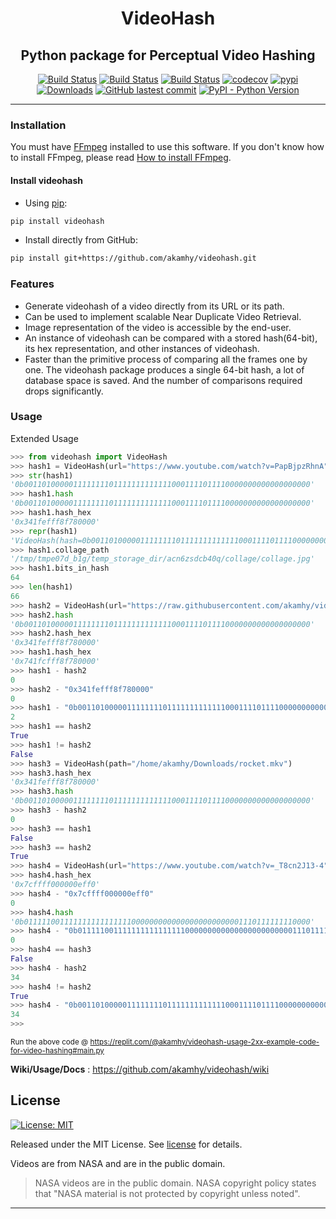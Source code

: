 <div align="center">

<h1> VideoHash </h1>

<h2> Python package for Perceptual Video Hashing </h2>

</div>

<p align="center">
<a href="https://github.com/akamhy/videohash/actions?query=workflow%3AUbuntu"><img alt="Build Status" src="https://github.com/akamhy/videohash/workflows/Ubuntu/badge.svg"></a>
<a href="https://github.com/akamhy/videohash/actions?query=workflow%3AWindows"><img alt="Build Status" src="https://github.com/akamhy/videohash/workflows/Windows/badge.svg"></a>
<a href="https://github.com/akamhy/videohash/actions?query=workflow%3AmacOS"><img alt="Build Status" src="https://github.com/akamhy/videohash/workflows/macOS/badge.svg"></a>
<a href="https://codecov.io/gh/akamhy/videohash"><img alt="codecov" src="https://codecov.io/gh/akamhy/videohash/branch/main/graph/badge.svg"></a>
<a href="https://pypi.org/project/videohash/"><img alt="pypi" src="https://img.shields.io/pypi/v/videohash.svg"></a>
<a href="https://pepy.tech/project/videohash?versions=1*"><img alt="Downloads" src="https://pepy.tech/badge/videohash/month"></a>
<a href="https://github.com/akamhy/videohash/commits/main"><img alt="GitHub lastest commit" src="https://img.shields.io/github/last-commit/akamhy/videohash?color=blue&style=flat-square"></a>
<a href="#"><img alt="PyPI - Python Version" src="https://img.shields.io/pypi/pyversions/videohash?style=flat-square"></a>
</p>

--------------------------------------------------------------------------


### Installation
You must have [FFmpeg](https://ffmpeg.org/) installed to use this software. If you don't know how to install FFmpeg, please read
[How to install FFmpeg](https://github.com/akamhy/videohash/wiki/Install-FFmpeg,-but-how%3F).


#### Install videohash

  - Using [pip](https://en.wikipedia.org/wiki/Pip_(package_manager)):

```bash
pip install videohash
```

  - Install directly from GitHub:

```bash
pip install git+https://github.com/akamhy/videohash.git
```

### Features
  - Generate videohash of a video directly from its URL or its path.
  - Can be used to implement scalable Near Duplicate Video Retrieval.
  - Image representation of the video is accessible by the end-user.
  - An instance of videohash can be compared with a stored hash(64-bit), its hex representation, and other instances of videohash.
  - Faster than the primitive process of comparing all the frames one by one. The videohash package produces a single 64-bit hash, a lot of database space is saved. And the number of comparisons required drops significantly.
 
### Usage
Extended Usage
```python
>>> from videohash import VideoHash
>>> hash1 = VideoHash(url="https://www.youtube.com/watch?v=PapBjpzRhnA", download_worst=False)
>>> str(hash1)
'0b0011010000011111111011111111111110001111011110000000000000000000'
>>> hash1.hash
'0b0011010000011111111011111111111110001111011110000000000000000000'
>>> hash1.hash_hex
'0x341fefff8f780000'
>>> repr(hash1)
'VideoHash(hash=0b0011010000011111111011111111111110001111011110000000000000000000, hash_hex=0x341fefff8f780000, collage_path=/tmp/tmpe07d_b1g/temp_storage_dir/acn6zsdcb40q/collage/collage.jpg, bits_in_hash=64)'
>>> hash1.collage_path
'/tmp/tmpe07d_b1g/temp_storage_dir/acn6zsdcb40q/collage/collage.jpg'
>>> hash1.bits_in_hash
64
>>> len(hash1)
66
>>> hash2 = VideoHash(url="https://raw.githubusercontent.com/akamhy/videohash/main/assets/rocket.mkv")
>>> hash2.hash
'0b0011010000011111111011111111111110001111011110000000000000000000'
>>> hash2.hash_hex
'0x341fefff8f780000'
>>> hash1.hash_hex
'0x741fcfff8f780000'
>>> hash1 - hash2
0
>>> hash2 - "0x341fefff8f780000"
0
>>> hash1 - "0b0011010000011111111011111111111110001111011110000000000000000000"
2
>>> hash1 == hash2
True
>>> hash1 != hash2
False
>>> hash3 = VideoHash(path="/home/akamhy/Downloads/rocket.mkv")
>>> hash3.hash_hex
'0x341fefff8f780000'
>>> hash3.hash
'0b0011010000011111111011111111111110001111011110000000000000000000'
>>> hash3 - hash2
0
>>> hash3 == hash1
False
>>> hash3 == hash2
True
>>> hash4 = VideoHash(url="https://www.youtube.com/watch?v=_T8cn2J13-4")
>>> hash4.hash_hex
'0x7cffff000000eff0'
>>> hash4 - "0x7cffff000000eff0"
0
>>> hash4.hash
'0b0111110011111111111111110000000000000000000000001110111111110000'
>>> hash4 - "0b0111110011111111111111110000000000000000000000001110111111110000"
0
>>> hash4 == hash3
False
>>> hash4 - hash2
34
>>> hash4 != hash2
True
>>> hash4 - "0b0011010000011111111011111111111110001111011110000000000000000000"
34
>>>
```
<sub>Run the above code @ <https://replit.com/@akamhy/videohash-usage-2xx-example-code-for-video-hashing#main.py></sub>
  
**Wiki/Usage/Docs** : <https://github.com/akamhy/videohash/wiki>





## License
[![License: MIT](https://img.shields.io/badge/License-MIT-green.svg)](https://github.com/akamhy/videohash/blob/master/LICENSE)

Released under the MIT License. See
[license](https://github.com/akamhy/videohash/blob/master/LICENSE) for details.

Videos are from NASA and are in the public domain.
> NASA videos are in the public domain. NASA copyright policy states that "NASA material is not protected by copyright unless noted".

------------------------------------------------------------------------------------
